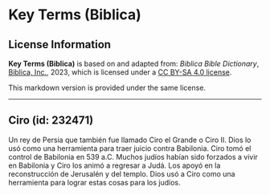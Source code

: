 # Key Terms (Biblica)

## License Information

**Key Terms (Biblica)** is based on and adapted from: _Biblica Bible Dictionary_, [Biblica, Inc.](https://www.biblica.com/), 2023, which is licensed under a [CC BY-SA 4.0 license](https://creativecommons.org/licenses/by-sa/4.0/legalcode.en).

This markdown version is provided under the same license.



--------------------------------

## Ciro (id: 232471)

Un rey de Persia que también fue llamado Ciro el Grande o Ciro II. Dios lo usó como una herramienta para traer juicio contra Babilonia. Ciro tomó el control de Babilonia en 539 a.C. Muchos judíos habían sido forzados a vivir en Babilonia y Ciro los animó a regresar a Judá. Los apoyó en la reconstrucción de Jerusalén y del templo. Dios usó a Ciro como una herramienta para lograr estas cosas para los judíos.


